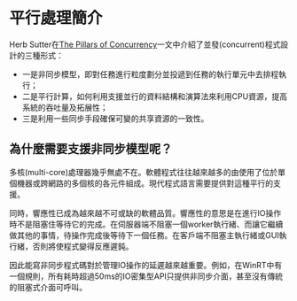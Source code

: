 # 平行處理簡介

Herb Sutter在[The Pillars of Concurrency](https://www.drdobbs.com/parallel/the-pillars-of-concurrency/200001985?pgno=1)一文中介紹了並發\(concurrent\)程式設計的三種形式：

* 一是非同步模型，即對任務進行粒度劃分並投遞到任務的執行單元中去排程執行；
* 二是平行計算，如何利用支援並行的資料結構和演算法來利用CPU資源，提高系統的吞吐量及拓展性；
* 三是利用一些同步手段確保可變的共享資源的一致性。

## 為什麼需要支援非同步模型呢？

多核\(multi-core\)處理器幾乎無處不在。軟體程式往往越來越多的由使用了位於單個機器或跨網路的多個核的各元件組成。現代程式語言需要提供對這種平行的支援。

同時，響應性已成為越來越不可或缺的軟體品質。響應性的意思是在進行IO操作時不是阻塞住等待它的完成。在伺服器端不阻塞一個worker執行緒、而讓它繼續做其他的事情，待操作完成後等待下一個任務。在客戶端不阻塞主執行緒或GUI執行緒，否則將使程式變得反應遲鈍。

因此能寫非同步程式碼對於管理IO操作的延遲越來越重要。例如，在WinRT中有一個規則，所有耗時超過50ms的IO密集型API只提供非同步介面，甚至沒有傳統的阻塞式介面可呼叫。



